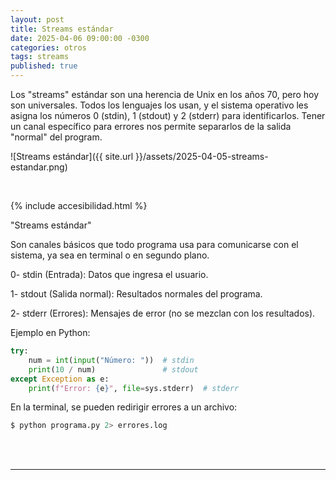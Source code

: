 ```yaml
---
layout: post
title: Streams estándar
date: 2025-04-06 09:00:00 -0300
categories: otros
tags: streams
published: true
---
```


Los "streams" estándar son una herencia de Unix en los años 70, pero hoy son universales. Todos los lenguajes los usan, y el sistema operativo les asigna los números 0 (stdin), 1 (stdout) y 2 (stderr) para identificarlos. Tener un canal específico para errores nos permite separarlos de la salida "normal" del program.


![Streams estándar]({{ site.url }}/assets/2025-04-05-streams-estandar.png)


&nbsp;

{% include accesibilidad.html %}

"Streams estándar"

Son canales básicos que todo programa usa para comunicarse con el sistema, ya sea en terminal o en segundo plano.

0- stdin (Entrada): Datos que ingresa el usuario.

1- stdout (Salida normal): Resultados normales del programa.

2- stderr (Errores): Mensajes de error (no se mezclan con los resultados).

Ejemplo en Python:

```python
try:
    num = int(input("Número: "))  # stdin
    print(10 / num)               # stdout
except Exception as e:
    print(f"Error: {e}", file=sys.stderr)  # stderr
```

En la terminal, se pueden redirigir errores a un archivo:

```bash
$ python programa.py 2> errores.log
```


</div></details>
<br />&nbsp;
<hr />
